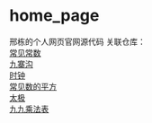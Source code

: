 # home_page
邢栋的个人网页官网源代码
关联仓库：<br>
[常见常数](https://github.com/xclala/CommonConstant)<br>
[九寨沟](https://github.com/xclala/jiuzhaigou)<br>
[时钟](https://github.com/xclala/javascript_clock)<br>
[常见数的平方](https://github.com/xclala/CommonSquareNumber)<br>
[太极](https://github.com/xclala/taichi)<br>
[九九乘法表](https://github.com/xclala/MultiplicationTable)<br>

